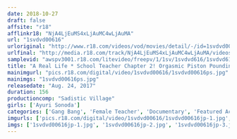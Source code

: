 ```yaml
---
date: 2018-10-27
draft: false
affsite: "r18"
afflinkr18: "NjA4LjEuMS4xLjAuMC4wLjAuMA"
url: "1svdvd00616"
urloriginal: "http://www.r18.com/videos/vod/movies/detail/-/id=1svdvd00616"
urlfinal: "http://media.r18.com/track/NjA4LjEuMS4xLjAuMC4wLjAuMA/videos/vod/movies/detail/-/id=1svdvd00616"
samplevid: "awspv3001.r18.com/litevideo/freepv/1/1sv/1svdvd616/1svdvd616_dmb_w.mp4"
title: "A Real Life * School Teacher Chapter 2! Orgasmic Piston Pounding CLIMAX Ayuri Sonoda"
mainimgurl: "pics.r18.com/digital/video/1svdvd00616/1svdvd00616ps.jpg"
mainimgs: "1svdvd00616ps.jpg"
releasedate: "Aug. 24, 2017"
duration: 156
productioncomp: "Sadistic Village"
girls: ['Ayuri Sonoda']
categories: ['Gang Bang', 'Female Teacher', 'Documentary', 'Featured Actress', 'Creampie', 'Vibrator', 'Squirting', 'Hi-Def']
imgurls: ['pics.r18.com/digital/video/1svdvd00616/1svdvd00616jp-1.jpg', 'pics.r18.com/digital/video/1svdvd00616/1svdvd00616jp-2.jpg', 'pics.r18.com/digital/video/1svdvd00616/1svdvd00616jp-3.jpg', 'pics.r18.com/digital/video/1svdvd00616/1svdvd00616jp-4.jpg', 'pics.r18.com/digital/video/1svdvd00616/1svdvd00616jp-5.jpg', 'pics.r18.com/digital/video/1svdvd00616/1svdvd00616jp-6.jpg', 'pics.r18.com/digital/video/1svdvd00616/1svdvd00616jp-7.jpg', 'pics.r18.com/digital/video/1svdvd00616/1svdvd00616jp-8.jpg', 'pics.r18.com/digital/video/1svdvd00616/1svdvd00616jp-9.jpg', 'pics.r18.com/digital/video/1svdvd00616/1svdvd00616jp-10.jpg', 'pics.r18.com/digital/video/1svdvd00616/1svdvd00616jp-11.jpg', 'pics.r18.com/digital/video/1svdvd00616/1svdvd00616jp-12.jpg', 'pics.r18.com/digital/video/1svdvd00616/1svdvd00616jp-13.jpg', 'pics.r18.com/digital/video/1svdvd00616/1svdvd00616jp-14.jpg', 'pics.r18.com/digital/video/1svdvd00616/1svdvd00616jp-15.jpg', 'pics.r18.com/digital/video/1svdvd00616/1svdvd00616jp-16.jpg', 'pics.r18.com/digital/video/1svdvd00616/1svdvd00616jp-17.jpg', 'pics.r18.com/digital/video/1svdvd00616/1svdvd00616jp-18.jpg', 'pics.r18.com/digital/video/1svdvd00616/1svdvd00616jp-19.jpg', 'pics.r18.com/digital/video/1svdvd00616/1svdvd00616jp-20.jpg']
imgs: ['1svdvd00616jp-1.jpg', '1svdvd00616jp-2.jpg', '1svdvd00616jp-3.jpg', '1svdvd00616jp-4.jpg', '1svdvd00616jp-5.jpg', '1svdvd00616jp-6.jpg', '1svdvd00616jp-7.jpg', '1svdvd00616jp-8.jpg', '1svdvd00616jp-9.jpg', '1svdvd00616jp-10.jpg', '1svdvd00616jp-11.jpg', '1svdvd00616jp-12.jpg', '1svdvd00616jp-13.jpg', '1svdvd00616jp-14.jpg', '1svdvd00616jp-15.jpg', '1svdvd00616jp-16.jpg', '1svdvd00616jp-17.jpg', '1svdvd00616jp-18.jpg', '1svdvd00616jp-19.jpg', '1svdvd00616jp-20.jpg']
---
```

